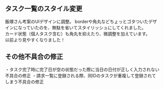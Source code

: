 ## タスク一覧のスタイル変更

飯塚さん考案のUIデザインに調整。
borderや角丸などちょっとゴタついたデザインになっていたのを、無駄を省いてスタイリッシュにしてくれました。<br>
カード状態（個人タスク含む）も角丸を抑えたり、微調整を加えています。<br>
以前より見やすくなりました！

## その他不具合の修正

・タスク完了時に完了日が空の状態だった際に当日の日付が正しく入力されない不具合の修正
・請求一覧に登録される際、同IDのタスクが重複して登録されてしまう不具合の修正